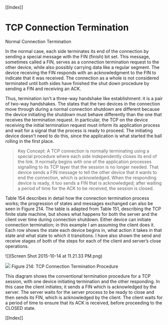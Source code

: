 [[Index]] 


# TCP Connection Termination

Normal Connection Termination

In the normal case, each side terminates its end of the connection by sending a special message with the FIN (finish) bit set. This message, sometimes called a FIN, serves as a connection termination request to the other device, while also possibly carrying data like a regular segment. The device receiving the FIN responds with an acknowledgment to the FIN to indicate that it was received. The connection as a whole is not considered terminated until both sides have finished the shut down procedure by sending a FIN and receiving an ACK.

Thus, termination isn't a three-way handshake like establishment: it is a pair of two-way handshakes. The states that the two devices in the connection move through during a normal connection shutdown are different because the device initiating the shutdown must behave differently than the one that receives the termination request. In particular, the TCP on the device receiving the initial termination request must inform its application process and wait for a signal that the process is ready to proceed. The initiating device doesn't need to do this, since the application is what started the ball rolling in the first place.

> Key Concept: A TCP connection is normally terminating using a special procedure where each side independently closes its end of the link. It normally begins with one of the application processes signalling to its TCP layer that the session is no longer needed. That device sends a FIN message to tell the other device that it wants to end the connection, which is acknowledged. When the responding device is ready, it too sends a FIN that is acknowledged; after waiting a period of time for the ACK to be received, the session is closed.

Table 154 describes in detail how the connection termination process works; the progression of states and messages exchanged can also be seen in Figure 214. The table is adapted from Table 151, describing the TCP finite state machine, but shows what happens for both the server and the client over time during connection shutdown. Either device can initiate connection termination; in this example I am assuming the client does it. Each row shows the state each device begins in, what action it takes in that state and what state to which it transitions. I have also shown the send and receive stages of both of the steps for each of the client and server’s close operations.

![](Screen Shot 2015-10-14 at 11.21.33 PM.png)


![](tcpclose.png)
Figure 214: TCP Connection Termination Procedure

This diagram shows the conventional termination procedure for a TCP session, with one device initiating termination and the other responding. In this case the client initiates; it sends a FIN which is acknowledged by the server. The server waits for the server process to be ready to close and then sends its FIN, which is acknowledged by the client. The client waits for a period of time to ensure that its ACK is received, before proceeding to the CLOSED state. 

[[Index]] 